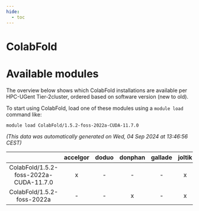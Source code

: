 ```yaml
---
hide:
  - toc
---
```


ColabFold
=========

# Available modules


The overview below shows which ColabFold installations are available per HPC-UGent Tier-2cluster, ordered based on software version (new to old).

To start using ColabFold, load one of these modules using a `module load` command like:

```shell
module load ColabFold/1.5.2-foss-2022a-CUDA-11.7.0
```

*(This data was automatically generated on Wed, 04 Sep 2024 at 13:46:56 CEST)*  

| |accelgor|doduo|donphan|gallade|joltik|shinx|skitty|
| :---: | :---: | :---: | :---: | :---: | :---: | :---: | :---: |
|ColabFold/1.5.2-foss-2022a-CUDA-11.7.0|x|-|-|-|x|-|-|
|ColabFold/1.5.2-foss-2022a|-|-|x|-|x|-|-|
